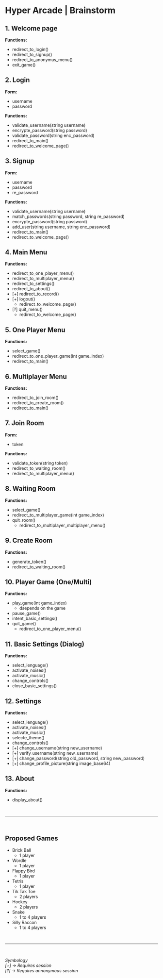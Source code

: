 # Hyper Arcade | Brainstorm 
## 1. Welcome page
**Functions:**
- redirect_to_login()
- redirect_to_signup()
- redirect_to_anonymus_menu()
- exit_game()

## 2. Login
**Form:**
- username
- password

**Functions:**
- validate_username(string username)
- encrypte_password(string password)
- validate_password(string enc_password)
- redirect_to_main()
- redirect_to_welcome_page()

## 3. Signup
**Form:**
- username
- password
- re_password

**Functions:**
- validate_username(string username)
- match_passwords(string password, string re_password)
- encrypte_password(string password)
- add_user(string username, string enc_password)
- redirect_to_main()
- redirect_to_welcome_page()

## 4. Main Menu
**Functions:**
- redirect_to_one_player_menu()
- redirect_to_multiplayer_menu()
- redirect_to_settings()
- redirect_to_about()
- [+] redirect_to_record()
- [+] logout()
    - redirect_to_welcome_page()
- [?] quit_menu()
    - redirect_to_welcome_page()

## 5. One Player Menu
**Functions:**
- select_game()
- redirect_to_one_player_game(int game_index)
- redirect_to_main()

## 6. Multiplayer Menu
**Functions:**
- redirect_to_join_room()
- redirect_to_create_room()
- redirect_to_main()

## 7. Join Room
**Form:**
- token

**Functions:**
- validate_token(string token)
- redirect_to_waiting_room()
- redirect_to_multiplayer_menu()

## 8. Waiting Room
**Functions:**
- select_game()
- redirect_to_multiplayer_game(int game_index)
- quit_room()
    - redirect_to_multiplayer_multiplayer_menu()

## 9. Create Room
**Functions:**
- generate_token()
- redirect_to_waiting_room()

## 10. Player Game (One/Multi)
**Functions:**
- play_game(int game_index)
    - dsepends on the game
- pause_game()
- intent_basic_settings()
- quit_game()
    - redirect_to_one_player_menu()

## 11. Basic Settings (Dialog)
**Functions:**
- select_lenguage()
- activate_noises()
- activate_music()
- change_controls()
- close_basic_settings()

## 12. Settings
**Functions:**
- select_lenguage()
- activate_noises()
- activate_music()
- selecte_theme()
- change_controls()
- [+] change_username(string new_username)
- [+] verify_username(string new_username)
- [+] change_password(string old_password, string new_password)
- [+] change_profile_picture(string image_base64)

## 13. About
**Functions:**
- display_about()
<br>

---
<br>

## Proposed Games
- Brick Ball
    - 1 player
- Wordle
    - 1 player
- Flappy Bird
    - 1 player
- Tetris
    - 1 player
- Tik Tak Toe
    - 2 players
- Hockey
    - 2 players
- Snake
    - 1 to 4 players
- Silly Raccon
    - 1 to 4 players

<br>

---
<br>

*Symbology*<br>
*[+] -> Requires session*<br>
*[?] -> Requires annonymous session*